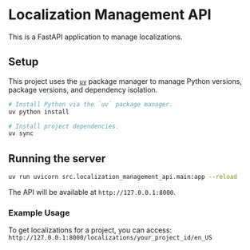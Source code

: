 # Localization Management API

This is a FastAPI application to manage localizations.

## Setup

This project uses the [`uv`] package manager to manage Python versions, package versions, and dependency isolation.

[`uv`]: https://docs.astral.sh/uv/

```bash
# Install Python via the `uv` package manager.
uv python install

# Install project dependencies.
uv sync
```

## Running the server

```bash
uv run uvicorn src.localization_management_api.main:app --reload
```

The API will be available at `http://127.0.0.1:8000`.

### Example Usage

To get localizations for a project, you can access:
`http://127.0.0.1:8000/localizations/your_project_id/en_US`
